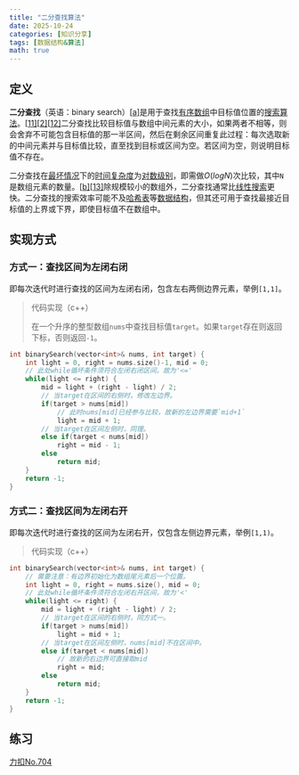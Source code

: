 ```yaml
---
title: "二分查找算法"
date: 2025-10-24
categories: [知识分享]
tags: [数据结构&算法]
math: true
---
```


## 定义

**二分查找**（英语：binary search）[[a\]](https://zh.wikipedia.org/wiki/二分搜尋#cite_note-11)是用于查找[有序数组](https://zh.wikipedia.org/wiki/有序数组)中目标值位置的[搜索算法](https://zh.wikipedia.org/wiki/搜索算法)。[[11\]](https://zh.wikipedia.org/wiki/二分搜尋#cite_note-FOOTNOTECormenLeisersonRivestStein200939-12)[[2\]](https://zh.wikipedia.org/wiki/二分搜尋#cite_note-FOOTNOTECormenLeisersonRivestStein201322-2)[[12\]](https://zh.wikipedia.org/wiki/二分搜尋#cite_note-13)二分查找比较目标值与数组中间元素的大小，如果两者不相等，则会舍弃不可能包含目标值的那一半区间，然后在剩余区间重复此过程：每次选取新的中间元素并与目标值比较，直至找到目标或区间为空。若区间为空，则说明目标值不存在。

二分查找在[最坏情况](https://zh.wikipedia.org/w/index.php?title=最好、最坏、平均情况&action=edit&redlink=1)下的[时间复杂度](https://zh.wikipedia.org/wiki/时间复杂度)为[对数级别](https://zh.wikipedia.org/wiki/对数时间)，即需做$O(logN)$次比较，其中`N`是数组元素的数量。[[b\]](https://zh.wikipedia.org/wiki/二分搜尋#cite_note-14)[[13\]](https://zh.wikipedia.org/wiki/二分搜尋#cite_note-FloresMadpis1971-15)除规模较小的数组外，二分查找通常比[线性搜索](https://zh.wikipedia.org/wiki/线性搜索)更快。二分查找的搜索效率可能不及[哈希表](https://zh.wikipedia.org/wiki/哈希表)等[数据结构](https://zh.wikipedia.org/wiki/数据结构)，但其还可用于查找最接近目标值的上界或下界，即使目标值不在数组中。

## 实现方式

### 方式一：查找区间为左闭右闭

即每次迭代时进行查找的区间为左闭右闭，包含左右两侧边界元素，举例`[1,1]`。

> 代码实现（c++）
>
> 在一个升序的整型数组`nums`中查找目标值`target`。如果`target`存在则返回下标，否则返回`-1`。

```c++
int binarySearch(vector<int>& nums, int target) {
    int light = 0, right = nums.size()-1, mid = 0;
    // 此处while循坏条件须符合左闭右闭区间，故为'<='
    while(light <= right) {
        mid = light + (right - light) / 2;
        // 当target在区间的右侧时，修改左边界。
        if(target > nums[mid])
            // 此时nums[mid]已经参与比较，故新的左边界需要`mid+1`
            light = mid + 1;
        // 当target在区间左侧时，同理。
        else if(target < nums[mid])
            right = mid - 1;
        else
            return mid;
    }
    return -1;
}
```



### 方式二：查找区间为左闭右开

即每次迭代时进行查找的区间为左闭右开，仅包含左侧边界元素，举例`[1,1)`。

> 代码实现（c++）

```c++
int binarySearch(vector<int>& nums, int target) {
    // 需要注意：有边界初始化为数组尾元素后一个位置。
    int light = 0, right = nums.size(), mid = 0;
    // 此处while循坏条件须符合左闭右开区间，故为'<'
    while(light <= right) {
        mid = light + (right - light) / 2;
        // 当target在区间的右侧时，同方式一。
        if(target > nums[mid])
            light = mid + 1;
        // 当target在区间左侧时，nums[mid]不在区间中。
        else if(target < nums[mid])
            // 故新的右边界可直接取mid
            right = mid;
        else
            return mid;
    }
    return -1;
}
```



## 练习

[力扣No.704](https://leetcode.cn/problems/binary-search/description/)

